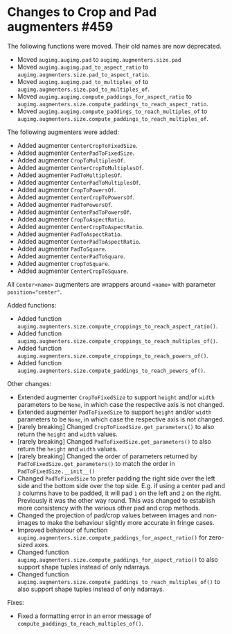# Changes to Crop and Pad augmenters #459

The following functions were moved. Their old names are now deprecated.
* Moved `augimg.augimg.pad` to `augimg.augmenters.size.pad`
* Moved `augimg.augimg.pad_to_aspect_ratio` to
  `augimg.augmenters.size.pad_to_aspect_ratio`.
* Moved `augimg.augimg.pad_to_multiples_of` to
  `augimg.augmenters.size.pad_to_multiples_of`.
* Moved `augimg.augimg.compute_paddings_for_aspect_ratio` to
  `augimg.augmenters.size.compute_paddings_to_reach_aspect_ratio`.
* Moved `augimg.augimg.compute_paddings_to_reach_multiples_of`
  to `augimg.augmenters.size.compute_paddings_to_reach_multiples_of`.


The following augmenters were added:
* Added augmenter `CenterCropToFixedSize`.
* Added augmenter `CenterPadToFixedSize`.
* Added augmenter `CropToMultiplesOf`.
* Added augmenter `CenterCropToMultiplesOf`.
* Added augmenter `PadToMultiplesOf`.
* Added augmenter `CenterPadToMultiplesOf`.
* Added augmenter `CropToPowersOf`.
* Added augmenter `CenterCropToPowersOf`.
* Added augmenter `PadToPowersOf`.
* Added augmenter `CenterPadToPowersOf`.
* Added augmenter `CropToAspectRatio`.
* Added augmenter `CenterCropToAspectRatio`.
* Added augmenter `PadToAspectRatio`.
* Added augmenter `CenterPadToAspectRatio`.
* Added augmenter `PadToSquare`.
* Added augmenter `CenterPadToSquare`.
* Added augmenter `CropToSquare`.
* Added augmenter `CenterCropToSquare`.

All `Center<name>` augmenters are wrappers around `<name>` with parameter
`position="center"`.


Added functions:
* Added function
  `augimg.augmenters.size.compute_croppings_to_reach_aspect_ratio()`.
* Added function
  `augimg.augmenters.size.compute_croppings_to_reach_multiples_of()`.
* Added function
  `augimg.augmenters.size.compute_croppings_to_reach_powers_of()`.
* Added function
  `augimg.augmenters.size.compute_paddings_to_reach_powers_of()`.


Other changes:
* Extended augmenter `CropToFixedSize` to support `height` and/or `width`
  parameters to be `None`, in which case the respective axis is not changed.
* Extended augmenter `PadToFixedSize` to support `height` and/or `width`
  parameters to be `None`, in which case the respective axis is not changed.
* [rarely breaking] Changed `CropToFixedSize.get_parameters()` to also
  return the `height` and `width` values.
* [rarely breaking] Changed `PadToFixedSize.get_parameters()` to also
  return the `height` and `width` values.
* [rarely breaking] Changed the order of parameters returned by
  `PadToFixedSize.get_parameters()` to match the order in
  `PadToFixedSize.__init__()`
* Changed `PadToFixedSize` to prefer padding the right side over the left side
  and the bottom side over the top side. E.g. if using a center pad and
  `3` columns have to be padded, it will pad `1` on the left and `2` on the
  right. Previously it was the other way round. This was changed to establish
  more consistency with the various other pad and crop methods.
* Changed the projection of pad/crop values between images and non-images
  to make the behaviour slightly more accurate in fringe cases.
* Improved behaviour of function
  `augimg.augmenters.size.compute_paddings_for_aspect_ratio()` for zero-sized
  axes.
* Changed function `augimg.augmenters.size.compute_paddings_for_aspect_ratio()`
  to also support shape tuples instead of only ndarrays.
* Changed function
  `augimg.augmenters.size.compute_paddings_to_reach_multiples_of()`
  to also support shape tuples instead of only ndarrays.


Fixes:
* Fixed a formatting error in an error message of
  `compute_paddings_to_reach_multiples_of()`.

